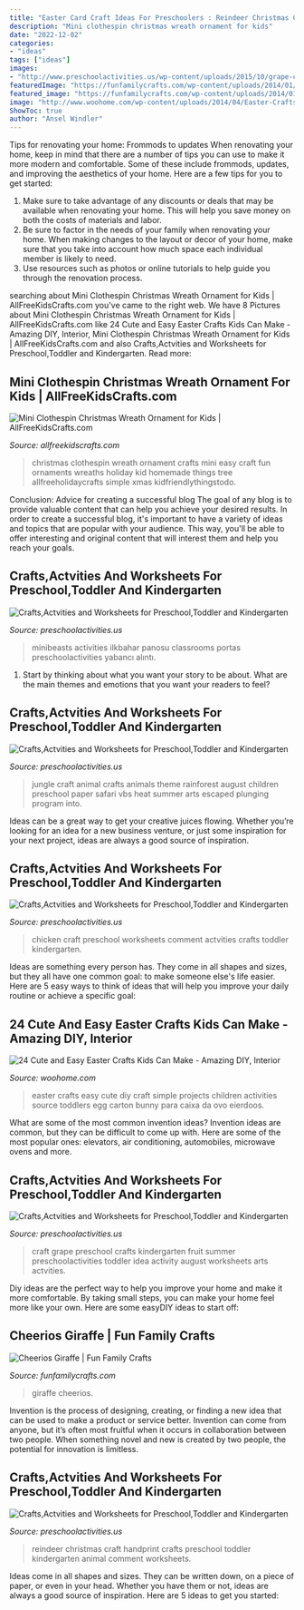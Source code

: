 ```yaml
---
title: "Easter Card Craft Ideas For Preschoolers : Reindeer Christmas Craft Handprint Crafts Preschool Toddler Kindergarten Animal Comment Worksheets"
description: "Mini clothespin christmas wreath ornament for kids"
date: "2022-12-02"
categories:
- "ideas"
tags: ["ideas"]
images:
- "http://www.preschoolactivities.us/wp-content/uploads/2015/10/grape-craft.jpg"
featuredImage: "https://funfamilycrafts.com/wp-content/uploads/2014/01/1-giraffe-craft-cheerios.jpg"
featured_image: "https://funfamilycrafts.com/wp-content/uploads/2014/01/1-giraffe-craft-cheerios.jpg"
image: "http://www.woohome.com/wp-content/uploads/2014/04/Easter-Crafts-for-Kids-13.jpg"
ShowToc: true
author: "Ansel Windler"
---
```



Tips for renovating your home: Frommods to updates
When renovating your home, keep in mind that there are a number of tips you can use to make it more modern and comfortable. Some of these include frommods, updates, and improving the aesthetics of your home. Here are a few tips for you to get started: 
1. Make sure to take advantage of any discounts or deals that may be available when renovating your home. This will help you save money on both the costs of materials and labor. 
2. Be sure to factor in the needs of your family when renovating your home. When making changes to the layout or decor of your home, make sure that you take into account how much space each individual member is likely to need. 
3. Use resources such as photos or online tutorials to help guide you through the renovation process.

	

		
searching about Mini Clothespin Christmas Wreath Ornament for Kids | AllFreeKidsCrafts.com you've came to the right web. We have 8 Pictures about Mini Clothespin Christmas Wreath Ornament for Kids | AllFreeKidsCrafts.com like 24 Cute and Easy Easter Crafts Kids Can Make - Amazing DIY, Interior, Mini Clothespin Christmas Wreath Ornament for Kids | AllFreeKidsCrafts.com and also Crafts,Actvities and Worksheets for Preschool,Toddler and Kindergarten. Read more:
		
    
## Mini Clothespin Christmas Wreath Ornament For Kids | AllFreeKidsCrafts.com

<img loading=lazy src="https://irepo.primecp.com/2015/12/246848/Mini-Clothespin-Christmas-Wreath-Ornament-for-Kids_ExtraLarge700_ID-1311306.png?v=1311306" onerror="this.onerror=null;this.src='https://tse3.mm.bing.net/th?id=OIP.qqh8AlgZt1tuXe9pnRATDwHaJ7&amp;pid=15.1';" alt="Mini Clothespin Christmas Wreath Ornament for Kids | AllFreeKidsCrafts.com">

_Source: allfreekidscrafts.com_

>christmas clothespin wreath ornament crafts mini easy craft fun ornaments wreaths holiday kid homemade things tree allfreeholidaycrafts simple xmas kidfriendlythingstodo. 

	

Conclusion: Advice for creating a successful blog
The goal of any blog is to provide valuable content that can help you achieve your desired results. In order to create a successful blog, it's important to have a variety of ideas and topics that are popular with your audience. This way, you'll be able to offer interesting and original content that will interest them and help you reach your goals.

    
## Crafts,Actvities And Worksheets For Preschool,Toddler And Kindergarten

<img loading=lazy src="https://www.preschoolactivities.us/wp-content/uploads/2015/02/Spring-bulletin-board-131.jpg" onerror="this.onerror=null;this.src='https://tse3.mm.bing.net/th?id=OIP.l5_YWXczadaampv55jWK0QHaFj&amp;pid=15.1';" alt="Crafts,Actvities and Worksheets for Preschool,Toddler and Kindergarten">

_Source: preschoolactivities.us_

>minibeasts activities ilkbahar panosu classrooms portas preschoolactivities yabancı alıntı. 

	

1. Start by thinking about what you want your story to be about. What are the main themes and emotions that you want your readers to feel?

    
## Crafts,Actvities And Worksheets For Preschool,Toddler And Kindergarten

<img loading=lazy src="http://www.preschoolactivities.us/wp-content/uploads/2015/02/jungle-animal-craft.jpg" onerror="this.onerror=null;this.src='https://tse1.mm.bing.net/th?id=OIP.9DroVAO2DFTvA5e825N4rwHaJ3&amp;pid=15.1';" alt="Crafts,Actvities and Worksheets for Preschool,Toddler and Kindergarten">

_Source: preschoolactivities.us_

>jungle craft animal crafts animals theme rainforest august children preschool paper safari vbs heat summer arts escaped plunging program into. 

	

Ideas can be a great way to get your creative juices flowing. Whether you’re looking for an idea for a new business venture, or just some inspiration for your next project, ideas are always a good source of inspiration.

    
## Crafts,Actvities And Worksheets For Preschool,Toddler And Kindergarten

<img loading=lazy src="http://www.preschoolactivities.us/wp-content/uploads/2014/12/chicken-craft1.jpg" onerror="this.onerror=null;this.src='https://tse2.mm.bing.net/th?id=OIP.QXz_4eZJ-Iy1q3RhQd1nPQHaJ4&amp;pid=15.1';" alt="Crafts,Actvities and Worksheets for Preschool,Toddler and Kindergarten">

_Source: preschoolactivities.us_

>chicken craft preschool worksheets comment actvities crafts toddler kindergarten. 

	

Ideas are something every person has. They come in all shapes and sizes, but they all have one common goal: to make someone else's life easier. Here are 5 easy ways to think of ideas that will help you improve your daily routine or achieve a specific goal: 

    
## 24 Cute And Easy Easter Crafts Kids Can Make - Amazing DIY, Interior

<img loading=lazy src="http://www.woohome.com/wp-content/uploads/2014/04/Easter-Crafts-for-Kids-13.jpg" onerror="this.onerror=null;this.src='https://tse4.mm.bing.net/th?id=OIP.yXZUr71uCjzuAEkAQDiawQHaOH&amp;pid=15.1';" alt="24 Cute and Easy Easter Crafts Kids Can Make - Amazing DIY, Interior">

_Source: woohome.com_

>easter crafts easy cute diy craft simple projects children activities source toddlers egg carton bunny para caixa da ovo eierdoos. 

	

What are some of the most common invention ideas?
Invention ideas are common, but they can be difficult to come up with. Here are some of the most popular ones: elevators, air conditioning, automobiles, microwave ovens and more.

    
## Crafts,Actvities And Worksheets For Preschool,Toddler And Kindergarten

<img loading=lazy src="http://www.preschoolactivities.us/wp-content/uploads/2015/10/grape-craft.jpg" onerror="this.onerror=null;this.src='https://tse1.mm.bing.net/th?id=OIP.pALbTJTmDzxkfqUWyNGpgAHaHa&amp;pid=15.1';" alt="Crafts,Actvities and Worksheets for Preschool,Toddler and Kindergarten">

_Source: preschoolactivities.us_

>craft grape preschool crafts kindergarten fruit summer preschoolactivities toddler idea activity august worksheets arts actvities. 

	

Diy ideas are the perfect way to help you improve your home and make it more comfortable. By taking small steps, you can make your home feel more like your own. Here are some easyDIY ideas to start off: 

    
## Cheerios Giraffe | Fun Family Crafts

<img loading=lazy src="https://funfamilycrafts.com/wp-content/uploads/2014/01/1-giraffe-craft-cheerios.jpg" onerror="this.onerror=null;this.src='https://tse3.mm.bing.net/th?id=OIP.3ktMK_IV6rtzehbRzySXCwAAAA&amp;pid=15.1';" alt="Cheerios Giraffe | Fun Family Crafts">

_Source: funfamilycrafts.com_

>giraffe cheerios. 

	

Invention is the process of designing, creating, or finding a new idea that can be used to make a product or service better. Invention can come from anyone, but it’s often most fruitful when it occurs in collaboration between two people. When something novel and new is created by two people, the potential for innovation is limitless.

    
## Crafts,Actvities And Worksheets For Preschool,Toddler And Kindergarten

<img loading=lazy src="http://www.preschoolactivities.us/wp-content/uploads/2014/12/handprint-christmas-reindeer-craft.jpg" onerror="this.onerror=null;this.src='https://tse1.mm.bing.net/th?id=OIP.1Z3RS7ehWwcc90SGhaaxygHaJ3&amp;pid=15.1';" alt="Crafts,Actvities and Worksheets for Preschool,Toddler and Kindergarten">

_Source: preschoolactivities.us_

>reindeer christmas craft handprint crafts preschool toddler kindergarten animal comment worksheets. 

	

Ideas come in all shapes and sizes. They can be written down, on a piece of paper, or even in your head. Whether you have them or not, ideas are always a good source of inspiration. Here are 5 ideas to get you started: 

